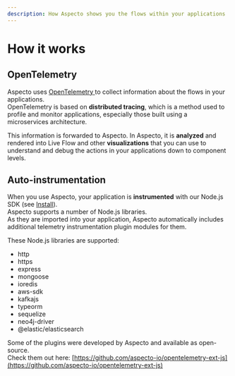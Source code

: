 ```yaml
---
description: How Aspecto shows you the flows within your applications
---
```


# How it works

## OpenTelemetry

Aspecto uses [OpenTelemetry ](https://opentelemetry.io/docs/concepts/what-is-opentelemetry/)to collect information about the flows in your applications.   
OpenTelemetry is based on **distributed tracing**, which is a method used to profile and monitor applications, especially those built using a microservices architecture.  
  
This information is forwarded to Aspecto. In Aspecto, it is **analyzed** and rendered into Live Flow and other **visualizations** that you can use to understand and debug the actions in your applications down to component levels. 

## Auto-instrumentation

When you use Aspecto, your application is **instrumented** with our Node.js SDK \(see [Install](install/)\).  
Aspecto supports a number of Node.js libraries.   
As they are imported into your application, Aspecto automatically includes additional telemetry instrumentation plugin modules for them.

These Node.js libraries are supported: 

* http 
* https
* express 
* mongoose
* ioredis
* aws-sdk 
* kafkajs 
* typeorm 
* sequelize
* neo4j-driver
* @elastic/elasticsearch

Some of the plugins were developed by Aspecto and available as open-source.  
Check them out here: [https://github.com/aspecto-io/opentelemetry-ext-js](https://github.com/aspecto-io/opentelemetry-ext-js)



